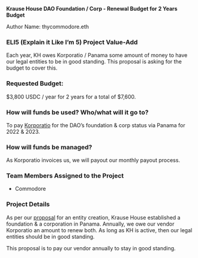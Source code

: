 **Krause House DAO Foundation / Corp - Renewal Budget for 2 Years Budget**

Author Name: thycommodore.eth

### ELI5 (Explain it Like I’m 5) Project Value-Add

Each year, KH owes Korporatio / Panama some amount of money to have our legal entities to be in good standing. This proposal is asking for the budget to cover this. 

### Requested Budget:

$3,800 USDC / year for 2 years for a total of $7,600.

### How will funds be used? Who/what will it go to?

To pay [Korporatio](https://www.notion.so/Krause-House-DAO-Foundation-Corp-Renewal-Budget-for-2-Years-8b6153df9a5642c3b0223fee10449e89?pvs=21) for the DAO’s foundation & corp status via Panama for 2022 & 2023. 

### How will funds be managed?

As Korporatio invoices us, we will payout our monthly payout process.

### Team Members Assigned to the Project

- Commodore

### Project Details

As per our [proposal](https://snapshot.org/#/krausehouse.eth/proposal/0xb42d205c91a8cab902f6a16830fb131e8f80605b7c85aeac29704766a9a588be) for an entity creation, Krause House established a foundation & a corporation in Panama. Annually, we owe our vendor Korporatio an amount to renew both. As long as KH is active, then our legal entities should be in good standing.

This proposal is to pay our vendor annually to stay in good standing.